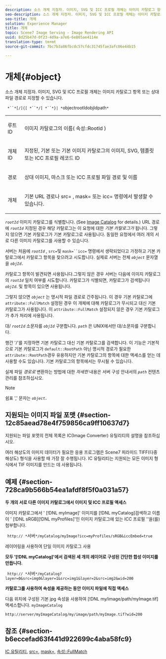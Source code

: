 ```yaml
---
description: 소스 개체 지정자. 이미지, SVG 및 ICC 프로필 개체는 이미지 카탈로그 항목 또는 상대 파일 경로로 지정할 수 있습니다.
seo-description: 소스 개체 지정자. 이미지, SVG 및 ICC 프로필 개체는 이미지 카탈로그 항목 또는 상대 파일 경로로 지정할 수 있습니다.
seo-title: 개체
solution: Experience Manager
title: 개체
topic: Scene7 Image Serving - Image Rendering API
uuid: 8d25b47d-0f23-4d9a-a7e6-6e865ae4114e
translation-type: tm+mt
source-git-commit: 7bc7b3a86fbcdc57cfdc31745fae3afc06e44b15

---
```



# 개체{#object}

소스 개체 지정자. 이미지, SVG 및 ICC 프로필 개체는 이미지 카탈로그 항목 또는 상대 파일 경로로 지정할 수 있습니다.

` *``*[/]{[ *``*/] *``*}| *`objectrootIdobjIdpath`*`

<table id="simpletable_A8B9B4D508B94BE5B7F6112F0A5F8270"> 
 <tr class="strow"> 
  <td class="stentry"> <p> <span class="codeph"> <span class="varname"> 루트 ID </span></span> </p> </td> 
  <td class="stentry"> <p>이미지 카탈로그의 이름( <span class="codeph"> 속성::RootId </span>) </p> </td> 
 </tr> 
 <tr class="strow"> 
  <td class="stentry"> <p> <span class="codeph"> <span class="varname"> 개체 ID </span></span> </p> </td> 
  <td class="stentry"> <p>지정된, 기본 또는 기본 이미지 카탈로그의 이미지, SVG, 템플릿 또는 ICC 프로필 레코드 ID </p> </td> 
 </tr> 
 <tr class="strow"> 
  <td class="stentry"> <p> <span class="codeph"> <span class="varname"> 경로 </span></span> </p> </td> 
  <td class="stentry"> <p>상대 이미지, 마스크 또는 ICC 프로필 파일 경로 및 이름 </p> </td> 
 </tr> 
 <tr class="strow"> 
  <td class="stentry"> <p> <span class="codeph"> <span class="varname"> 개체 </span></span> </p> </td> 
  <td class="stentry"> <p>기본 URL 경로나 <span class="codeph"> src= </span>, <span class="codeph"> mask= </span>또는 <span class="codeph"> icc= </span> 명령에서 발생할 수 있습니다. </p> </td> 
 </tr> 
</table>

*`rootId`* 이미지 카탈로그를 식별합니다. (See [Image Catalog](../../../../../is-api/image-catalog/image-serving-api-ref/c-image-catalog-reference/c-overview/c-overview.md#concept-9ce2b6a133de45f783e95cabc5810ac3) for details.) URL 경로에 *`rootId`* 지정된 경우 해당 카탈로그는 이 요청에 대한 *기본 카탈로그가* 됩니다. 그렇지 않으면 기본 카탈로그가 기본 카탈로그로 사용됩니다. 동일한 요청에서 여러 개의 서로 다른 이미지 카탈로그를 사용할 수 있습니다.

서버는 처음에 *`rootId`* , `src=`및 `mask=``icc=` 명령에서 생략되었다고 가정하고 기본 카탈로그에서 카탈로그 항목을 찾으려고 시도합니다. 실제로 서버는 전체 *`object`* 문자열을 *`objId.`*

카탈로그 항목이 발견되면 사용됩니다.그렇지 않은 경우 서버는 다음에 이미지 카탈로그의 *`rootId`* 일치 여부를 시도합니다. 카탈로그가 식별되면, 카탈로그가 검색됩니다 *`objId`*. 및 항목이 있으면 사용됩니다.

그렇지 않으면 *`object`* 는 명시적 파일 경로로 간주됩니다. 이 경우 기본 카탈로그에 `attribute::FullMatch` 설정된 경우 이 개체에 대해 카탈로그가 무시되고 대신 기본 카탈로그가 사용됩니다. 이 `attribute::FullMatch` 설정되지 않은 경우 기본 카탈로그가 추가 처리에 사용됩니다.

대/ *`rootId`* 소문자를 *`objId`* 구분합니다. *`path`* 은 UNIX에서만 대/소문자를 구분합니다.

행간 &#39;/&#39;를 지정하면 기본 카탈로그 대신 기본 카탈로그를 검색합니다. 이 기능은 기본적으로 기본 카탈로그가 `default::RootPath` 아닌 명시적 경로가 필요한 `attribute::RootPath`경우 유용하지만 기본 카탈로그의 항목에 대한 액세스를 얻는 데 사용할 수도 있습니다. 기본 카탈로그의 항목에서는 무시될 수 있습니다.

실제 파일 *경로로* 변환하는 방법에 대한 *자세한* 내용은 서버 구성 안내서의 *`path`* 컨텐츠관리를 참조하십시오.

>[!NOTE]
>
>쉼표 &#39;,&#39; 문자는 *`object.`*

## 지원되는 이미지 파일 포맷 {#section-12c85aead78e4f759856ca9ff10637d7}

지원되는 파일 포맷의 전체 목록은 IC(Image Converter) 유틸리티의 설명을 참조하십시오.

여러 해상도의 이미지 데이터가 필요한 응용 프로그램은 Scene7 피라미드 TIFF(다중 해상도) 형식을 사용할 때 가장 잘 수행됩니다. IC 유틸리티는 지원되는 모든 이미지 형식에서 TIF 이미지를 만드는 데 사용됩니다.

## 예제 {#section-728ca9b566b54ea1afdf8f5f0a031a57}

**두 개의 서로 다른 이미지 카탈로그에서 이미지 및 ICC 프로필 액세스**

이미지 카탈로그에서 &#39; [!DNL myImage]&#39; 이미지를 [!DNL myCatalog]검색하고 이름이 &#39; [!DNL sRGB][!DNL myProfiles]&#39;인 이미지 카탈로그에 있는 ICC 프로필 &#39;&#39;을(를) 첨부합니다.

` http:// *`서버`*/myCatalog/myImage?icc=myProfiles/sRGB&iccEmbed=true`

레이어링을 사용하여 단일 이미지 카탈로그 사용

**모두 &#39;[!DNL myCatalog]&#39;에서 검색된 세 개의 레이어로 구성된 간단한 합성 이미지를 만듭니다.**

` http:// *`서버`*/myCatalog?layer=0&src=img0&layer=1&src=img1&layer=2&src=img2&wid=200`

**카탈로그를 사용하여 속성을 제공하는 동안 이미지 파일에 직접 액세스**

다음 위치에 구성된 기본 jpg 속성을 사용하여 [!DNL my/image/path/myImage.tif]액세스합니다. `myImageCatalog`

`http://server/myImageCatalog/my/image/path/myImage.tif?wid=200`

## 참조 {#section-b6eccefad63f441d922699c4aba58fc9}

[IC 유틸리티](../../../../../is-api/is-utils/utilities/r-ic.md#reference-de9f43c63a8f48f1a755ff1760af8b7b), [src=](../../../../../is-api/http-ref/image-serving-api-ref/c-http-protocol-reference/c-command-reference/r-src.md#reference-f6506637778c4c69bf106a7924a91ab1), [mask=](../../../../../is-api/http-ref/image-serving-api-ref/c-http-protocol-reference/c-command-reference/r-mask.md#reference-922254e027404fb890b850e2723ee06e), [속성::FullMatch](../../../../../is-api/image-catalog/image-serving-api-ref/c-image-catalog-reference/c-attributes-reference/r-fullmatch.md#reference-c3a72f31672a48b386943d6781cf50d7)
